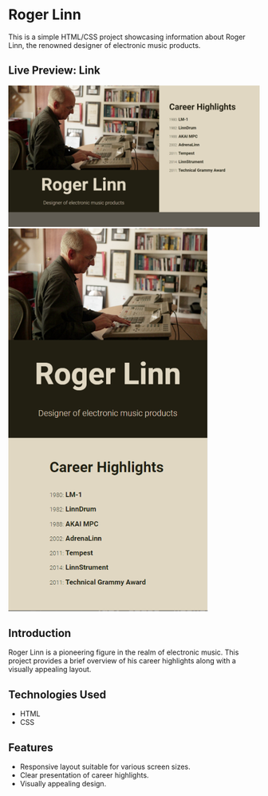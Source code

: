 # Roger Linn

This is a simple HTML/CSS project showcasing information about Roger Linn, the renowned designer of electronic music products.

## Live Preview: Link

<img src="./img/screenshot-desktop.png" width="600">

<img src="./img/screenshot-mobile.png" width="400">

## Introduction

Roger Linn is a pioneering figure in the realm of electronic music. This project provides a brief overview of his career highlights along with a visually appealing layout.

## Technologies Used

- HTML
- CSS

## Features

- Responsive layout suitable for various screen sizes.
- Clear presentation of career highlights.
- Visually appealing design.

